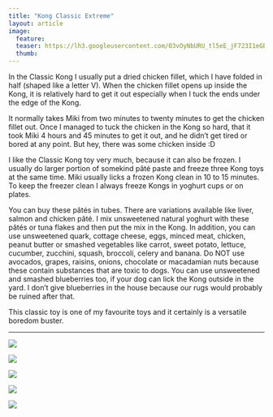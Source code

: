 ```yaml
---
title: "Kong Classic Extreme"
layout: article
image:
  feature:
  teaser: https://lh3.googleusercontent.com/O3vOyNbURU_tl5eE_jF723I1eGBo0h1Fff3_Pqquwhs=w245
  thumb:
---
```

In the Classic Kong I usually put a dried chicken fillet, which I have folded in half (shaped like a letter V). When the chicken fillet opens up inside the Kong, it is relatively hard to get it out especially when I tuck the ends under the edge of the Kong.

It normally takes Miki from two minutes to twenty minutes to get the chicken fillet out. Once I managed to tuck the chicken in the Kong so hard, that it took Miki 4 hours and 45 minutes to get it out, and he didn’t get tired or bored at any point. But hey, there was some chicken inside :D

I like the Classic Kong toy very much, because it can also be frozen. I usually do larger portion of somekind  pâté paste and freeze three Kong toys at the same time. Miki usually licks a frozen Kong clean in 10 to 15 minutes. To keep the freezer clean I always freeze Kongs in yoghurt cups or on plates.

You can buy these pâtés in tubes. There are variations available like liver, salmon and chicken pâté. I mix unsweetened natural yoghurt with these pâtés or tuna flakes and then put the mix in the Kong. In addition, you can use unsweetened quark, cottage cheese, eggs, minced meat, chicken, peanut butter or smashed vegetables like carrot, sweet potato, lettuce, cucumber, zucchini, squash, broccoli, celery and banana. Do NOT use avocados, grapes, raisins, onions, chocolate or macadamian nuts because these contain substances that are toxic to dogs.
You can use unsweetened and smashed blueberries too, if your dog can lick the Kong outside in the yard. I don’t give blueberries in the house because our rugs would probably be ruined after that.

This classic toy is one of my favourite toys and it certainly is a versatile boredom buster.

---

[![](https://lh3.googleusercontent.com/WAdUFGwOhM0n0hwdJjgv3WIcSNQSktjxL1QLBAxkyAk=w800)](https://lh3.googleusercontent.com/WAdUFGwOhM0n0hwdJjgv3WIcSNQSktjxL1QLBAxkyAk=s0)

[![](https://lh3.googleusercontent.com/FENStIVxez2NGPwup1iEHTN-cSlZNrB4ZcQzjicaAZc=w800)](https://lh3.googleusercontent.com/FENStIVxez2NGPwup1iEHTN-cSlZNrB4ZcQzjicaAZc=s0)

[![](https://lh3.googleusercontent.com/dxx29RtpzYIbTuyM2l6nBsfZKXRwr06lmdI8HVZnNh4=w800)](https://lh3.googleusercontent.com/dxx29RtpzYIbTuyM2l6nBsfZKXRwr06lmdI8HVZnNh4=s0)

[![](https://lh3.googleusercontent.com/WkluwSZ8mj0tIbXvkw8NLGNFUFqT4aSH2U5j5LT9x7M=w800)](https://lh3.googleusercontent.com/WkluwSZ8mj0tIbXvkw8NLGNFUFqT4aSH2U5j5LT9x7M=s0)

[![](https://lh3.googleusercontent.com/aXGNS1es1WmHKzr_RTwW6NZma5tPH-2f5Oak4ai8a4Q=w800)](https://lh3.googleusercontent.com/aXGNS1es1WmHKzr_RTwW6NZma5tPH-2f5Oak4ai8a4Q=s0)
